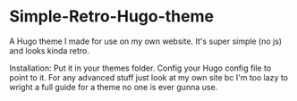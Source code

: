 # Simple-Retro-Hugo-theme
A Hugo theme I made for use on my own website. It's super simple (no js) and looks kinda retro.

Installation:
Put it in your themes folder. Config your Hugo config file to point to it. For any advanced stuff just look at my own site bc I'm too lazy to wright a full guide for a theme no one is ever gunna use.
